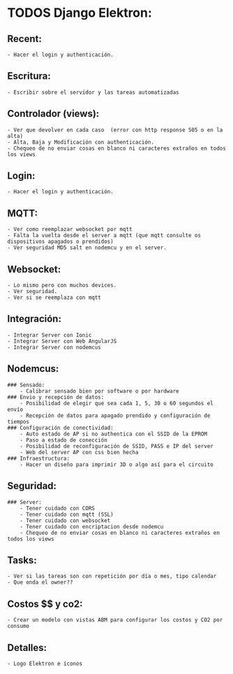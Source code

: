 # TODOS Django Elektron:

## Recent:
	- Hacer el login y authenticación.

## Escritura:
	- Escribir sobre el servidor y las tareas automatizadas

## Controlador (views):
	- Ver que devolver en cada caso  (error con http response 505 o en la alta)
	- Alta, Baja y Modificación con authenticación.
	- Chequeo de no enviar cosas en blanco ni caracteres extraños en todos los views

## Login:
	- Hacer el login y authenticación.

## MQTT:
	- Ver como reemplazar websocket por mqtt
	- Falta la vuelta desde el server a mqtt (que mqtt consulte os dispositivos apagados o prendidos)
	- Ver seguridad MD5 salt en nodemcu y en el server.

## Websocket:
	- Lo mismo pero con muchos devices.
	- Ver seguridad.
	- Ver si se reemplaza con mqtt

## Integración:
	- Integrar Server con Ionic
	- Integrar Server con Web AngularJS
	- Integrar Server con nodemcus

## Nodemcus:
	### Sensado:
		- Calibrar sensado bien por software o por hardware
	### Envio y recepción de datos:
		- Posibilidad de elegir que sea cada 1, 5, 30 o 60 segundos el envío
		- Recepción de datos para apagado prendido y configuración de tiempos
	### Configuración de conectividad:
		- Auto estado de AP si no authentica con el SSID de la EPROM
		- Paso a estado de conección
		- Posibilidad de reconfiguración de SSID, PASS e IP del server
		- Web del server AP con css bien hecha
	### Infraestructura:
		- Hacer un diseño para imprimir 3D o algo así para el circuito

## Seguridad:
	### Server:
		- Tener cuidado con CORS
		- Tener cuidado con mqtt (SSL)
		- Tener cuidado con websocket
		- Tener cuidado con encriptacion desde nodemcu
		- Chequeo de no enviar cosas en blanco ni caracteres extraños en todos los views

## Tasks:
	- Ver si las tareas son con repetición por día o mes, tipo calendar
	- Que onda el owner??

## Costos $$ y co2:
	- Crear un modelo con vistas ABM para configurar los costos y CO2 por consumo

## Detalles:
	- Logo Elektron e íconos

